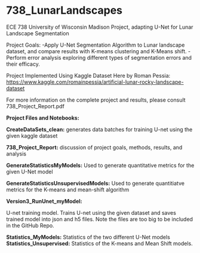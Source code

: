 # 738_LunarLandscapes
ECE 738 University of Wisconsin Madison Project, adapting U-Net for Lunar Landscape Segmentation

Project Goals:
-Apply U-Net Segmentation Algorithm to Lunar landscape dataset, and compare results with K-means clustering and K-Means shift.
-Perform error analysis exploring different types of segmentation errors and their efficacy. 

Project Implemented Using Kaggle Dataset Here by Roman Pessia: 
https://www.kaggle.com/romainpessia/artificial-lunar-rocky-landscape-dataset

For more information on the complete project and results, please consult 738_Project_Report.pdf


**Project Files and Notebooks:**

**CreateDataSets_clean:** generates data batches for training U-net using the given kaggle dataset

**738_Project_Report:** discussion of project goals, methods, results, and analysis

**GenerateStatisticsMyModels:** Used to generate quantitative metrics for the given U-Net model

**GenerateStatisticsUnsupervisedModels:** Used to generate quantitiatve metrics for the K-means and mean-shift algorithm

**Version3_RunUnet_myModel:**

U-net training model. Trains U-net using the given dataset and saves trained model into json and h5 files. 
Note the files are too big to be included in the GitHub Repo.

**Statistics_MyModels:** Statistics of the two different U-Net models
**Statistics_Unsupervised:** Statistics of the K-means and Mean Shift models. 
